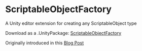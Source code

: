 # ScriptableObjectFactory
A Unity editor extension for creating any ScriptableObject type

Download as a .UnityPackage: [ScriptableObjectFactory](https://www.dropbox.com/s/vdvf5si4go3jnb5/ScriptableObjectFactory.unitypackage)

Originally introduced in this [Blog Post](http://www.tallior.com/unity-scriptableobject-factory/?utm_source=github&utm_medium=readme&utm_campaign=link)
